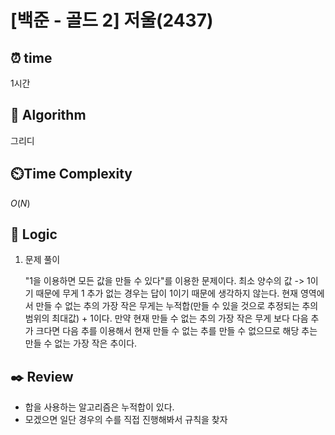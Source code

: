 # [백준 - 골드 2] 저울(2437)

## ⏰  **time**

1시간

## :pushpin: **Algorithm**

그리디

## ⏲️**Time Complexity**

$O(N)$

## :round_pushpin: **Logic**
1. 문제 풀이
    
    "1을 이용하면 모든 값을 만들 수 있다"를 이용한 문제이다.
    최소 양수의 값 -> 1이기 때문에 무게 1 추가 없는 경우는 답이 1이기 때문에 생각하지 않는다.
    현재 영역에서 만들 수 없는 추의 가장 작은 무게는 누적합(만들 수 있을 것으로 추정되는 추의 범위의 최대값) + 1이다.
    만약 현재 만들 수 없는 추의 가장 작은 무게 보다 다음 추가 크다면 다음 추를 이용해서 현재 만들 수 없는 추를 만들 수 없으므로 해당 추는 만들 수 없는 가장 작은 추이다.

## :black_nib: **Review**
- 합을 사용하는 알고리즘은 누적합이 있다.
- 모겠으면 일단 경우의 수를 직접 진행해봐서 규칙을 찾자